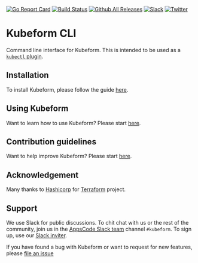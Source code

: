[![Go Report Card](https://goreportcard.com/badge/kubeform.dev/cli)](https://goreportcard.com/report/kubeform.dev/cli)
[![Build Status](https://github.com/kubeform/cli/workflows/CI/badge.svg)](https://github.com/kubeform/cli/actions?workflow=CI)
[![Github All Releases](https://img.shields.io/github/downloads/kubeform/cli/total.svg)](https://github.com/kubeform/cli/releases)
[![Slack](https://shields.io/badge/Join_Slack-salck?color=4A154B&logo=slack)](https://slack.appscode.com)
[![Twitter](https://img.shields.io/twitter/follow/kubeform.svg?style=social&logo=twitter&label=Follow)](https://twitter.com/intent/follow?screen_name=Kubeform)

# Kubeform CLI

Command line interface for Kubeform. This is intended to be used as a [`kubectl` plugin](https://kubernetes.io/docs/tasks/extend-kubectl/kubectl-plugins/).

## Installation

To install Kubeform, please follow the guide [here](https://kubeform.com/docs/latest/setup/).

## Using Kubeform

Want to learn how to use Kubeform? Please start [here](https://kubeform.com/docs/latest/guides/).

## Contribution guidelines

Want to help improve Kubeform? Please start [here](https://kubeform.com/docs/latest/welcome/contributing/).

## Acknowledgement

Many thanks to [Hashicorp](https://www.hashicorp.com/) for [Terraform](https://www.terraform.io/) project.

## Support

We use Slack for public discussions. To chit chat with us or the rest of the community, join us in the [AppsCode Slack team](https://appscode.slack.com/messages/C8NCX6N23/details/) channel `#kubeform`. To sign up, use our [Slack inviter](https://slack.appscode.com/).

If you have found a bug with Kubeform or want to request for new features, please [file an issue](https://github.com/kubeform/kubeform/issues/new)

